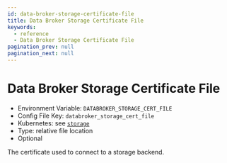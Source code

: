 ```yaml
---
id: data-broker-storage-certificate-file
title: Data Broker Storage Certificate File
keywords:
  - reference
  - Data Broker Storage Certificate File
pagination_prev: null
pagination_next: null
---
```


# Data Broker Storage Certificate File

- Environment Variable: `DATABROKER_STORAGE_CERT_FILE`
- Config File Key: `databroker_storage_cert_file`
- Kubernetes: see [`storage`](/docs/kubernetes/reference#storage)
- Type: relative file location
- Optional

The certificate used to connect to a storage backend.
